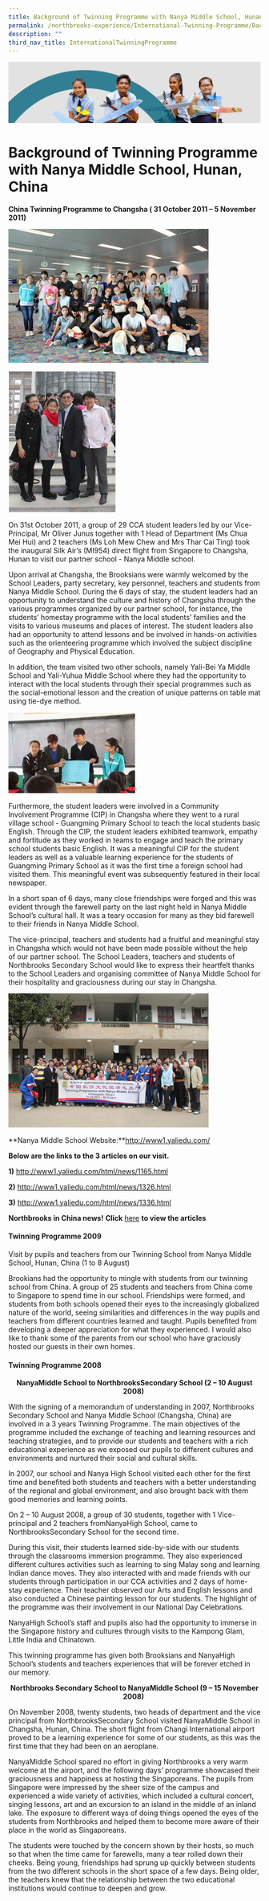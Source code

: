 ```yaml
---
title: Background of Twinning Programme with Nanya Middle School, Hunan, China
permalink: /northbrooks-experience/International-Twinning-Programme/Background-of-Twinning-Programme-w-Nanya/
description: ""
third_nav_title: InternationalTwinningProgramme
---
```

![](/images/northbrooks%20experience.jpg)

Background of Twinning Programme with Nanya Middle School, Hunan, China
=======================================================================

**China Twinning Programme to Changsha ( 31 October 2011 – 5 November 2011)**

![](/images/China1.jpeg)




![](/images/China2.png)


On 31st October 2011, a group of 29 CCA student leaders led by our Vice-Principal, Mr Oliver Junus together with 1 Head of Department (Ms Chua Mei Hui) and 2 teachers (Ms Loh Mew Chew and Mrs Thar Cai Ting) took the inaugural Silk Air’s (MI954) direct flight from Singapore to Changsha, Hunan to visit our partner school - Nanya Middle school.


Upon arrival at Changsha, the Brooksians were warmly welcomed by the School Leaders, party secretary, key personnel, teachers and students from Nanya Middle School. During the 6 days of stay, the student leaders had an opportunity to understand the culture and history of Changsha through the various programmes organized by our partner school, for instance, the students’ homestay programme with the local students’ families and the visits to various museums and places of interest. The student leaders also had an opportunity to attend lessons and be involved in hands-on activities such as the orienteering programme which involved the subject discipline of Geography and Physical Education.  

In addition, the team visited two other schools, namely Yali-Bei Ya Middle School and Yali-Yuhua Middle School where they had the opportunity to interact with the local students through their special programmes such as the social-emotional lesson and the creation of unique patterns on table mat using tie-dye method.




![](/images/China3.png)



Furthermore, the student leaders were involved in a Community Involvement Programme (CIP) in Changsha where they went to a rural village school - Guangming Primary School to teach the local students basic English. Through the CIP, the student leaders exhibited teamwork, empathy and fortitude as they worked in teams to engage and teach the primary school students basic English. It was a meaningful CIP for the student leaders as well as a valuable learning experience for the students of Guangming Primary School as it was the first time a foreign school had visited them. This meaningful event was subsequently featured in their local newspaper.



In a short span of 6 days, many close friendships were forged and this was evident through the farewell party on the last night held in Nanya Middle School’s cultural hall. It was a teary occasion for many as they bid farewell to their friends in Nanya Middle School.

The vice-principal, teachers and students had a fruitful and meaningful stay in Changsha which would not have been made possible without the help of our partner school. The School Leaders, teachers and students of Northbrooks Secondary School would like to express their heartfelt thanks to the School Leaders and organising committee of Nanya Middle School for their hospitality and graciousness during our stay in Changsha.

![](/images/China5.jpeg)

**Nanya Middle School Website:**http://www1.yaliedu.com/

**Below are the links to the 3 articles on our visit.**

**1)** http://www1.yaliedu.com/html/news/1165.html

**2)** http://www1.yaliedu.com/html/news/1326.html

**3)** http://www1.yaliedu.com/html/news/1336.html

**Northbrooks in China news!** **Click** [here](/achievements/School-Achievements/Northbrooks-in-the-News-2020-2021/permalink/) **to view the articles**

#### Twinning Programme 2009

  
Visit by pupils and teachers from our Twinning School from Nanya Middle School, Hunan, China (1 to 8 August)

Brookians had the opportunity to mingle with students from our twinning school from China. A group of 25 students and teachers from China come to Singapore to spend time in our school. Friendships were formed, and students from both schools opened their eyes to the increasingly globalized nature of the world, seeing similarities and differences in the way pupils and teachers from different countries learned and taught. Pupils benefited from developing a deeper appreciation for what they experienced. I would also like to thank some of the parents from our school who have graciously hosted our guests in their own homes.

#### Twinning Programme 2008

<center> <b>NanyaMiddle School to NorthbrooksSecondary School (2 – 10 August 2008)</b> </center>

With the signing of a memorandum of understanding in 2007, Northbrooks Secondary School and Nanya Middle School (Changsha, China) are involved in a 3 years Twinning Programme. The main objectives of the programme included the exchange of teaching and learning resources and teaching strategies, and to provide our students and teachers with a rich educational experience as we exposed our pupils to different cultures and environments and nurtured their social and cultural skills. 

In 2007, our school and Nanya High School visited each other for the first time and benefited both students and teachers with a better understanding of the regional and global environment, and also brought back with them good memories and learning points. 

On 2 – 10 August 2008, a group of 30 students, together with 1 Vice-principal and 2 teachers fromNanyaHigh School, came to NorthbrooksSecondary School for the second time. 

During this visit, their students learned side-by-side with our students through the classrooms immersion programme. They also experienced different cultures activities such as learning to sing Malay song and learning Indian dance moves. They also interacted with and made friends with our students through participation in our CCA activities and 2 days of home-stay experience. Their teacher observed our Arts and English lessons and also conducted a Chinese painting lesson for our students. The highlight of the programme was their involvement in our National Day Celebrations. 

NanyaHigh School’s staff and pupils also had the opportunity to immerse in the Singapore history and cultures through visits to the Kampong Glam, Little India and Chinatown. 

This twinning programme has given both Brooksians and NanyaHigh School’s students and teachers experiences that will be forever etched in our memory.

<center> <b>Northbrooks Secondary School to NanyaMiddle School (9 – 15 November 2008)</b> </center>

On November 2008, twenty students, two heads of department and the vice principal from NorthbrooksSecondary School visited NanyaMiddle School in Changsha, Hunan, China. The short flight from Changi International airport proved to be a learning experience for some of our students, as this was the first time that they had been on an aeroplane. 

NanyaMiddle School spared no effort in giving Northbrooks a very warm welcome at the airport, and the following days’ programme showcased their graciousness and happiness at hosting the Singaporeans. The pupils from Singapore were impressed by the sheer size of the campus and experienced a wide variety of activities, which included a cultural concert, singing lessons, art and an excursion to an island in the middle of an inland lake. The exposure to different ways of doing things opened the eyes of the students from Northbrooks and helped them to become more aware of their place in the world as Singaporeans. 

The students were touched by the concern shown by their hosts, so much so that when the time came for farewells, many a tear rolled down their cheeks. Being young, friendships had sprung up quickly between students from the two different schools in the short space of a few days. Being older, the teachers knew that the relationship between the two educational institutions would continue to deepen and grow.
